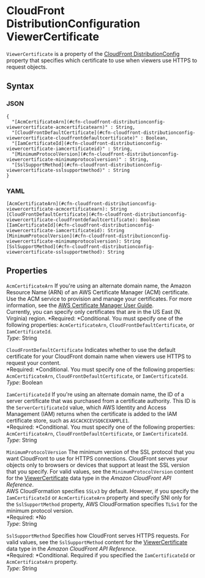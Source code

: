 # CloudFront DistributionConfiguration ViewerCertificate<a name="aws-properties-cloudfront-distributionconfig-viewercertificate"></a>

`ViewerCertificate` is a property of the [CloudFront DistributionConfig](aws-properties-cloudfront-distributionconfig.md) property that specifies which certificate to use when viewers use HTTPS to request objects\.

## Syntax<a name="w3ab2c21c14d227b5"></a>

### JSON<a name="aws-properties-cloudfront-distributionconfig-viewercertificate-syntax.json"></a>

```
{
  "[AcmCertificateArn](#cfn-cloudfront-distributionconfig-viewercertificate-acmcertificatearn)" : String,
  "[CloudFrontDefaultCertificate](#cfn-cloudfront-distributionconfig-viewercertificate-cloudfrontdefaultcertificate)" : Boolean,
  "[IamCertificateId](#cfn-cloudfront-distributionconfig-viewercertificate-iamcertificateid)" : String,
  "[MinimumProtocolVersion](#cfn-cloudfront-distributionconfig-viewercertificate-minimumprotocolversion)" : String,
  "[SslSupportMethod](#cfn-cloudfront-distributionconfig-viewercertificate-sslsupportmethod)" : String
}
```

### YAML<a name="aws-properties-cloudfront-distributionconfig-viewercertificate-syntax.yaml"></a>

```
[AcmCertificateArn](#cfn-cloudfront-distributionconfig-viewercertificate-acmcertificatearn): String
[CloudFrontDefaultCertificate](#cfn-cloudfront-distributionconfig-viewercertificate-cloudfrontdefaultcertificate): Boolean
[IamCertificateId](#cfn-cloudfront-distributionconfig-viewercertificate-iamcertificateid): String
[MinimumProtocolVersion](#cfn-cloudfront-distributionconfig-viewercertificate-minimumprotocolversion): String
[SslSupportMethod](#cfn-cloudfront-distributionconfig-viewercertificate-sslsupportmethod): String
```

## Properties<a name="w3ab2c21c14d227b7"></a>

`AcmCertificateArn`  <a name="cfn-cloudfront-distributionconfig-viewercertificate-acmcertificatearn"></a>
If you're using an alternate domain name, the Amazon Resource Name \(ARN\) of an AWS Certificate Manager \(ACM\) certificate\. Use the ACM service to provision and manage your certificates\. For more information, see the [AWS Certificate Manager User Guide](http://docs.aws.amazon.com/acm/latest/userguide/)\.  
Currently, you can specify only certificates that are in the US East \(N\. Virginia\) region\.
*Required: *Conditional\. You must specify one of the following properties: `AcmCertificateArn`, `CloudFrontDefaultCertificate`, or `IamCertificateId`\.  
*Type*: String

`CloudFrontDefaultCertificate`  <a name="cfn-cloudfront-distributionconfig-viewercertificate-cloudfrontdefaultcertificate"></a>
Indicates whether to use the default certificate for your CloudFront domain name when viewers use HTTPS to request your content\.  
*Required: *Conditional\. You must specify one of the following properties: `AcmCertificateArn`, `CloudFrontDefaultCertificate`, or `IamCertificateId`\.  
*Type*: Boolean

`IamCertificateId`  <a name="cfn-cloudfront-distributionconfig-viewercertificate-iamcertificateid"></a>
If you're using an alternate domain name, the ID of a server certificate that was purchased from a certificate authority\. This ID is the `ServerCertificateId` value, which AWS Identity and Access Management \(IAM\) returns when the certificate is added to the IAM certificate store, such as `ASCACKCEVSQ6CEXAMPLE1`\.  
*Required: *Conditional\. You must specify one of the following properties: `AcmCertificateArn`, `CloudFrontDefaultCertificate`, or `IamCertificateId`\.  
*Type*: String

`MinimumProtocolVersion`  <a name="cfn-cloudfront-distributionconfig-viewercertificate-minimumprotocolversion"></a>
The minimum version of the SSL protocol that you want CloudFront to use for HTTPS connections\. CloudFront serves your objects only to browsers or devices that support at least the SSL version that you specify\. For valid values, see the `MinimumProtocolVersion` content for the [ViewerCertificate](http://docs.aws.amazon.com/cloudfront/latest/APIReference/API_ViewerCertificate.html) data type in the *Amazon CloudFront API Reference*\.  
AWS CloudFormation specifies `SSLv3` by default\. However, if you specify the `IamCertificateId` or `AcmCertificateArn` property and specify SNI only for the `SslSupportMethod` property, AWS CloudFormation specifies `TLSv1` for the minimum protocol version\.  
*Required: *No  
*Type*: String

`SslSupportMethod`  <a name="cfn-cloudfront-distributionconfig-viewercertificate-sslsupportmethod"></a>
Specifies how CloudFront serves HTTPS requests\. For valid values, see the `SslSupportMethod` content for the [ViewerCertificate](http://docs.aws.amazon.com/cloudfront/latest/APIReference/API_ViewerCertificate.html) data type in the *Amazon CloudFront API Reference*\.  
*Required: *Conditional\. Required if you specified the `IamCertificateId` or `AcmCertificateArn` property\.  
*Type*: String